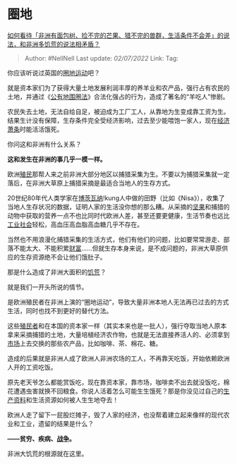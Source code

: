 # 圈地
[如何看待「非洲有面包树、捡不完的芒果、猎不完的兽群，生活条件不会差」的说法，和非洲多饥荒的说法相矛盾？](https://www.zhihu.com/question/537934591/answer/2548773011)

> Author: #NellNell 
> Last update: *02/07/2022* 
> Link: 
> Tag: 
  
你应该听说过英国的[圈地运动](https://www.zhihu.com/search?q=%E5%9C%88%E5%9C%B0%E8%BF%90%E5%8A%A8&search_source=Entity&hybrid_search_source=Entity&hybrid_search_extra=%7B%22sourceType%22%3A%22answer%22%2C%22sourceId%22%3A2548773011%7D)吧？

就是资本家们为了获得大量土地发展利润丰厚的养羊业和农产品，强行占有农民的土地，并通过《[公有地围圈法](https://www.zhihu.com/search?q=%E5%85%AC%E6%9C%89%E5%9C%B0%E5%9B%B4%E5%9C%88%E6%B3%95&search_source=Entity&hybrid_search_source=Entity&hybrid_search_extra=%7B%22sourceType%22%3A%22answer%22%2C%22sourceId%22%3A2548773011%7D)》合法化强占的行为，造成了著名的“羊吃人”惨剧。

农民失去土地，无法自给自足，被迫成为工厂工人，从靠地为生变成靠工资为生。结果生计没有保障，生存条件完全受经济影响，过去至少能喂饱一家人，现在[经济萧条](https://www.zhihu.com/search?q=%E7%BB%8F%E6%B5%8E%E8%90%A7%E6%9D%A1&search_source=Entity&hybrid_search_source=Entity&hybrid_search_extra=%7B%22sourceType%22%3A%22answer%22%2C%22sourceId%22%3A2548773011%7D)时能活活饿死。

你问这和非洲有什么关系？

**这和发生在非洲的事几乎一模一样。**

欧洲[殖民](https://www.zhihu.com/search?q=%E6%AE%96%E6%B0%91&search_source=Entity&hybrid_search_source=Entity&hybrid_search_extra=%7B%22sourceType%22%3A%22answer%22%2C%22sourceId%22%3A2548773011%7D)那帮人来之前非洲大部分地区以捕猎采集为生。不要以为捕猎采集就一定落后，在非洲大草原上捕猎采摘是最适合当地人的生存方式。

20世纪80年代人类学家在[博茨瓦纳](https://www.zhihu.com/search?q=%E5%8D%9A%E8%8C%A8%E7%93%A6%E7%BA%B3&search_source=Entity&hybrid_search_source=Entity&hybrid_search_extra=%7B%22sourceType%22%3A%22answer%22%2C%22sourceId%22%3A2548773011%7D)!kung人中做的田野（比如《Nisa》），收集了当地人生存状况的数据，证明人家的生活没你想的那么糟。从采摘的[坚果](https://www.zhihu.com/search?q=%E5%9D%9A%E6%9E%9C&search_source=Entity&hybrid_search_source=Entity&hybrid_search_extra=%7B%22sourceType%22%3A%22answer%22%2C%22sourceId%22%3A2548773011%7D)和捕猎的动物中获取的营养一点不也比同时代欧洲人差，甚至还要更健康，生活节奏也远比[工业社会](https://www.zhihu.com/search?q=%E5%B7%A5%E4%B8%9A%E7%A4%BE%E4%BC%9A&search_source=Entity&hybrid_search_source=Entity&hybrid_search_extra=%7B%22sourceType%22%3A%22answer%22%2C%22sourceId%22%3A2548773011%7D)轻松，高血压高血脂高血糖几乎不存在。

当然也不用浪漫化捕猎采集的生活方式，他们有他们的问题，比如要常常游走、部落不能太大、不能积累[财富](https://www.zhihu.com/search?q=%E8%B4%A2%E5%AF%8C&search_source=Entity&hybrid_search_source=Entity&hybrid_search_extra=%7B%22sourceType%22%3A%22answer%22%2C%22sourceId%22%3A2548773011%7D)……但就生存本身来说，是不成问题的，非洲大草原供应的生存资源绝不会让他们饿肚子。

那是什么造成了非洲大面积的[饥荒](https://www.zhihu.com/search?q=%E9%A5%A5%E8%8D%92&search_source=Entity&hybrid_search_source=Entity&hybrid_search_extra=%7B%22sourceType%22%3A%22answer%22%2C%22sourceId%22%3A2548773011%7D)？

就是我们一开头所说的情节。

是欧洲殖民者在非洲上演的“圈地运动”，导致大量非洲本地人无法再已过去的方式生活，同时也找不到更好的替代方法。

这些[殖民者](https://www.zhihu.com/search?q=%E6%AE%96%E6%B0%91%E8%80%85&search_source=Entity&hybrid_search_source=Entity&hybrid_search_extra=%7B%22sourceType%22%3A%22answer%22%2C%22sourceId%22%3A2548773011%7D)和在本国的资本家一样（其实本来也是一批人），强行夺取当地人原本拿来采摘捕猎的土地，大量培植经济农作物，也就是无法直接养活人的、必须拿到[市场](https://www.zhihu.com/search?q=%E5%B8%82%E5%9C%BA&search_source=Entity&hybrid_search_source=Entity&hybrid_search_extra=%7B%22sourceType%22%3A%22answer%22%2C%22sourceId%22%3A2548773011%7D)上去交换的那些农产品，比如咖啡、茶、棉花、糖。

造成的后果就是非洲人成了欧洲人非洲农场的工人，不再靠天吃饭，开始依赖欧洲人开的工资吃饭。

原先老天爷怎么都能赏饭吃，现在靠资本家，靠市场，咖啡卖不出去就没饭吃，棉花遭遇虫害就换不回粮食。你说人活着怎么可能生生饿死？那是你没见过自己的[生产资料](https://www.zhihu.com/search?q=%E7%94%9F%E4%BA%A7%E8%B5%84%E6%96%99&search_source=Entity&hybrid_search_source=Entity&hybrid_search_extra=%7B%22sourceType%22%3A%22answer%22%2C%22sourceId%22%3A2548773011%7D)和生活资源如何被人生生地夺去！

欧洲人走了留下一屁股烂摊子，毁了人家的经济，也没帮着建立起来像样的现代农业和工业，遗留的结果是什么？

**——贫穷、疾病、[战争](https://www.zhihu.com/search?q=%E6%88%98%E4%BA%89&search_source=Entity&hybrid_search_source=Entity&hybrid_search_extra=%7B%22sourceType%22%3A%22answer%22%2C%22sourceId%22%3A2548773011%7D)。**

非洲大饥荒的根源就在这里。
